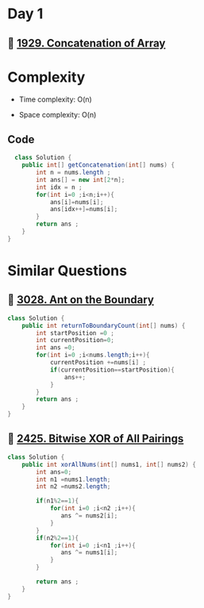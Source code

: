 # Day 1 

## 🔗 [1929. Concatenation of Array](https://leetcode.com/problems/concatenation-of-array/description/) 

# Complexity
- Time complexity:
  O(n)

- Space complexity:
  O(n)


## Code
```java
  class Solution {
    public int[] getConcatenation(int[] nums) {
        int n = nums.length ;
        int ans[] = new int[2*n];
        int idx = n ; 
        for(int i=0 ;i<n;i++){
            ans[i]=nums[i];
            ans[idx++]=nums[i];
        }
        return ans ;
    }
}
```
# Similar Questions


## 🔗 [3028. Ant on the Boundary](https://leetcode.com/problems/ant-on-the-boundary/description/)                                              


```java
class Solution {
    public int returnToBoundaryCount(int[] nums) {
        int startPosition =0 ;
        int currentPosition=0;
        int ans =0;
        for(int i=0 ;i<nums.length;i++){
            currentPosition +=nums[i] ;
            if(currentPosition==startPosition){
                ans++;
            }
        }
        return ans ;
    }
}
```





## 🔗 [2425. Bitwise XOR of All Pairings](https://leetcode.com/problems/bitwise-xor-of-all-pairings/)   

```java
class Solution {
    public int xorAllNums(int[] nums1, int[] nums2) {
        int ans=0;
        int n1 =nums1.length;
        int n2 =nums2.length;

        if(n1%2==1){
            for(int i=0 ;i<n2 ;i++){
               ans ^= nums2[i];
            }
        }
        if(n2%2==1){
            for(int i=0 ;i<n1 ;i++){
               ans ^= nums1[i];
            }
        }

        return ans ;
    }
}
```